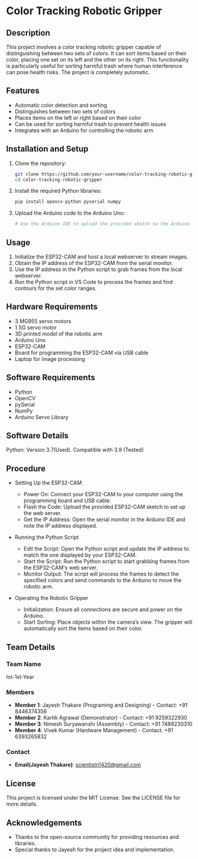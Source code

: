 # Color Tracking Robotic Gripper

## Description
This project involves a color tracking robotic gripper capable of distinguishing between two sets of colors. It can sort items based on their color, placing one set on its left and the other on its right. This functionality is particularly useful for sorting harmful trash where human interference can pose health risks. The project is completely automatic.

## Features
- Automatic color detection and sorting
- Distinguishes between two sets of colors
- Places items on the left or right based on their color
- Can be used for sorting harmful trash to prevent health issues
- Integrates with an Arduino for controlling the robotic arm

## Installation and Setup
1. Clone the repository:
    ```sh
    git clone https://github.com/your-username/color-tracking-robotic-gripper.git
    cd color-tracking-robotic-gripper
    ```

2. Install the required Python libraries:
    ```sh
    pip install opencv-python pyserial numpy
    ```

3. Upload the Arduino code to the Arduino Uno:
    ```sh
    # Use the Arduino IDE to upload the provided sketch to the Arduino Uno.
    ```

## Usage
1. Initialize the ESP32-CAM and host a local webserver to stream images.
2. Obtain the IP address of the ESP32-CAM from the serial monitor.
3. Use the IP address in the Python script to grab frames from the local webserver.
4. Run the Python script in VS Code to process the frames and find contours for the set color ranges.

## Hardware Requirements
- 3 MG955 servo motors
- 1 SG servo motor
- 3D printed model of the robotic arm
- Arduino Uno
- ESP32-CAM
- Board for programming the ESP32-CAM via USB cable
- Laptop for image processing

## Software Requirements
- Python
- OpenCV
- pySerial
- NumPy
- Arduino Servo Library
  
## Software Details
Python: Version 3.7(Used). Compatible with 3.9 (Tested)
## Procedure
- Setting Up the ESP32-CAM
  - Power On: Connect your ESP32-CAM to your computer using the programming board and USB cable.
  - Flash the Code: Upload the provided ESP32-CAM sketch to set up the web server.
  - Get the IP Address: Open the serial monitor in the Arduino IDE and note the IP address displayed.

- Running the Python Script
  - Edit the Script: Open the Python script and update the IP address to match the one displayed by your ESP32-CAM.
  - Start the Script: Run the Python script to start grabbing frames from the ESP32-CAM's web server.  
  - Monitor Output: The script will process the frames to detect the specified colors and send commands to the Arduino to move the robotic arm.

- Operating the Robotic Gripper
  - Initialization: Ensure all connections are secure and power on the Arduino.
  - Start Sorting: Place objects within the camera’s view. The gripper will automatically sort the items based on their color.

## Team Details

### Team Name
Iot-1st-Year

### Members
- **Member 1**: Jayesh Thakare (Programing and Designing) - Contact: +91 8446374356 
- **Member 2**: Kartik Agrawal (Demonstrator) - Contact: +91 9259322930
- **Member 3**: Nimesh Suryawanshi (Assembly) - Contact: +91 7489230310
- **Member 4**: Vivek Kumar (Hardware Management) - Contact: +91 6393265832

### Contact
- **Email(Jayesh Thakare)**: scientistn1420@gmail.com

## License
This project is licensed under the MIT License. See the LICENSE file for more details.

## Acknowledgements
- Thanks to the open-source community for providing resources and libraries.
- Special thanks to Jayesh for the project idea and implementation.
